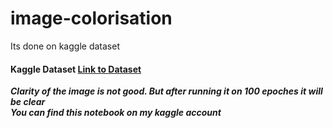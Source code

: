 # image-colorisation
Its done on kaggle dataset <br>
#### Kaggle Dataset <a href="https://www.kaggle.com/arnaud58/landscape-pictures">Link to Dataset</a>

***Clarity of the image is not good. But after running it on 100 epoches it will be clear <br>
You can find this notebook on my kaggle account***
